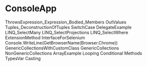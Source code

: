 # ConsoleApp
ThrowsExpression_Expression_Bodied_Members
OutValues
Tuples_DeconstructionOfTuples
SwitchCase
DelegateExample
LINQ_SelectMany
LINQ_SelectProjections
LINQ_SelectWhere
ExtensionMethod
InterfaceForSelenium
Console.WriteLine(GetBrowserName(Browser.Chrome))
GenericCollectionsWithCustomClass
GenericCollections
NonGenericCollections
ArrayExample
Looping
Conditional
Methods
TypesVar
Casting
